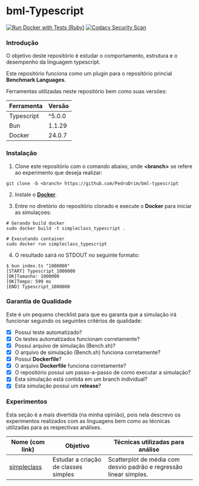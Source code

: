 # bml-Typescript

[![Run Docker with Tests (Ruby)](https://github.com/PedroDrim/bml-typescript/actions/workflows/bun.yml/badge.svg?branch=simpleclass)](https://github.com/PedroDrim/bml-ruby/actions/workflows/bun.yml)
[![Codacy Security Scan](https://github.com/PedroDrim/bml-typescript/actions/workflows/codacy.yml/badge.svg?branch=simpleclass)](https://github.com/PedroDrim/bml-ruby/actions/workflows/codacy.yml)

### Introdução

O objetivo deste repositório é estudar o comportamento, estrutura e o desempenho da linguagem typescript.

Este repositório funciona como um plugin para o repositório princial **Benchmark Languages**.

Ferramentas utilizadas neste repositório bem como suas versões:

|Ferramenta |Versão  |
|-----------|--------|
|Typescript |^5.0.0  |
|Bun        |1.1.29  |
|Docker     |24.0.7  |

### Instalação

1. Clone este repositório com o comando abaixo, onde **\<branch\>** se refere ao experimento que deseja realizar:

```
git clone -b <branch> https://github.com/PedroDrim/bml-typescript
```

2. Instale o [**Docker**](https://docs.docker.com/engine/install/).

3. Entre no diretório do repositório clonado e execute o **Docker** para iniciar as simulaçoes:

```
# Gerando build docker
sudo docker build -t simpleclass_typescript .

# Executando container
sudo docker run simpleclass_typescript
```

4. O resultado sairá no STDOUT no seguinte formato:

```
$ bun index.ts "1000000"
[START] Typescript_1000000
[OK]Tamanho: 1000000
[OK]Tempo: 599 ms
[END] Typescript_1000000
```

### Garantia de Qualidade

Este é um pequeno checklist para que eu garanta que a simulação irá funcionar seguindo os seguintes critérios de qualidade:

- [x] Possui teste automatizado?
- [x] Os testes automatizados funcionam corretamente?
- [x] Possui arquivo de simulação (Bench.sh)?
- [x] O arquivo de simulação (Bench.sh) funciona corretamente?
- [x] Possui **Dockerfile**?
- [x] O arquivo **Dockerfile** funciona corretamente?
- [x] O repositório possui um passo-a-passo de como executar a simulação?
- [x] Esta simulação está contida em um branch individual?
- [x] Esta simulação possui um **release**?

### Experimentos

Esta seção é a mais divertida (na minha opinião), pois nela descrevo os experimentos realizados com as linguagens bem como as técnicas utilizadas para as respectivas análises.

| Nome (com link) | Objetivo | Técnicas utilizadas para análise |
|-----------------|----------|----------------------------------|
| [simpleclass](https://github.com/PedroDrim/Benchmark-Languages/blob/simpleclass/Documents/simpleclass.md) | Estudar a criação de classes simples | Scatterplot de média com desvio padrão e regressão linear simples.|
